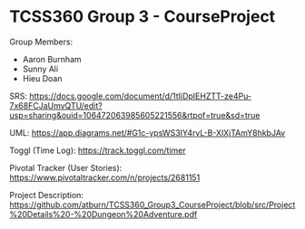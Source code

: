# TCSS360 Group 3 - CourseProject

Group Members:
 - Aaron Burnham
 - Sunny Ali
 - Hieu Doan
 

SRS:
https://docs.google.com/document/d/1tIjDpIEHZTT-ze4Pu-7x68FCJaUmvQTU/edit?usp=sharing&ouid=106472063985605221556&rtpof=true&sd=true

UML:
https://app.diagrams.net/#G1c-ypsWS3IY4ryL-B-XlXjTAmY8hkbJAv

Toggl (Time Log):
https://track.toggl.com/timer

Pivotal Tracker (User Stories):
https://www.pivotaltracker.com/n/projects/2681151

Project Description:
https://github.com/atburn/TCSS360_Group3_CourseProject/blob/src/Project%20Details%20-%20Dungeon%20Adventure.pdf
